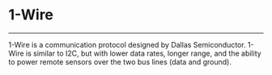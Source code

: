 # 1-Wire
---
1-Wire is a communication protocol designed by Dallas Semiconductor. 1-Wire is similar to I2C, but with lower data rates, longer range, and the ability to power remote sensors over the two bus lines (data and ground).




